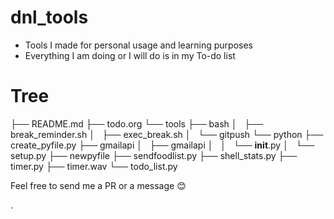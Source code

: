 # dnl_tools
 - Tools I made for personal usage and learning purposes
 - Everything I am doing or I will do is in my To-do list

# Tree 
├── README.md
├── todo.org
└── tools
    ├── bash
    │   ├── break_reminder.sh
    │   ├── exec_break.sh
    │   └── gitpush
    └── python
        ├── create_pyfile.py
        ├── gmailapi
        │   ├── gmailapi
        │   │   └── __init__.py
        │   └── setup.py
        ├── newpyfile
        ├── sendfoodlist.py
        ├── shell_stats.py
        ├── timer.py
        ├── timer.wav
        └── todo_list.py


Feel free to send me a PR or a message :blush:


.

